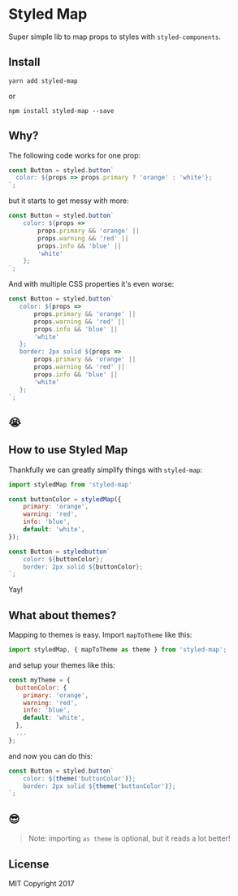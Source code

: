 # Styled Map
Super simple lib to map props to styles with `styled-components`.

## Install
`yarn add styled-map`

or

`npm install styled-map --save`

## Why?
The following code works for one prop:

```js
const Button = styled.button`
  color: ${props => props.primary ? 'orange' : 'white'};
`;

 ```

 but it starts to get messy with more:

```js
const Button = styled.button`
    color: ${props =>
        props.primary && 'orange' ||
        props.warning && 'red' ||
        props.info && 'blue' ||
        'white'
    };
`;
 ```

 And with multiple CSS properties it's even worse:

 ```js
const Button = styled.button`
    color: ${props =>
        props.primary && 'orange' ||
        props.warning && 'red' ||
        props.info && 'blue' ||
        'white'
    };
    border: 2px solid ${props =>
        props.primary && 'orange' ||
        props.warning && 'red' ||
        props.info && 'blue' ||
        'white'
    };
`;
 ```

 ## 😭

## How to use Styled Map
Thankfully we can greatly simplify things with `styled-map`:

```js
import styledMap from 'styled-map'

const buttonColor = styledMap({
    primary: 'orange',
    warning: 'red',
    info: 'blue',
    default: 'white',
});

const Button = styledbutton`
    color: ${buttonColor};
    border: 2px solid ${buttonColor};
`;
```

Yay!

## What about themes?

Mapping to themes is easy. Import `mapToTheme` like this:

```js
import styledMap, { mapToTheme as theme } from 'styled-map';
```

and setup your themes like this:

```js
const myTheme = {
  buttonColor: {
    primary: 'orange',
    warning: 'red',
    info: 'blue',
    default: 'white',
  },
  ...
};
```

and now you can do this:

```js
const Button = styled.button`
    color: ${theme('buttonColor')};
    border: 2px solid ${theme('buttonColor')};
`;

```

## 😎

> Note: importing `as theme` is optional, but it reads a lot better!

## License

MIT Copyright 2017
